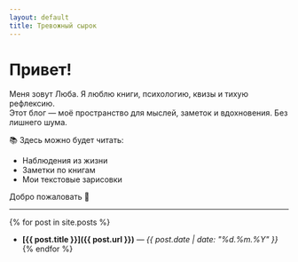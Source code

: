 ```yaml
---
layout: default
title: Тревожный сырок
---
```


# Привет!  
Меня зовут Люба. Я люблю книги, психологию, квизы и тихую рефлексию.  
Этот блог — моё пространство для мыслей, заметок и вдохновения. Без лишнего шума.

📚 Здесь можно будет читать:
- Наблюдения из жизни
- Заметки по книгам
- Мои текстовые зарисовки

Добро пожаловать 🌿

---

{% for post in site.posts %}
- **[{{ post.title }}]({{ post.url }})** — *{{ post.date | date: "%d.%m.%Y" }}*
{% endfor %}
